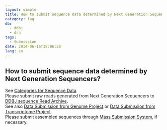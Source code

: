 ```yaml
---
layout: simple
title: How to submit sequence data determined by Next Generation Sequencers?
category: faq
db:
  - ddbj
  - dra
tags: 
  - Submission
date: 2014-06-16T18:06:53
lang: en
---
```


## How to submit sequence data determined by Next Generation Sequencers?

<p>See <a href="/documents/data-categories-e.html">Categories for Sequence Data</a>. <br>Please submit raw reads generated from Next Generation Sequencers to <a href="/dra/index-e.html">DDBJ sequence Read Archive</a>. <br>See also <a href="/ddbj/genome-e.html">Data Submission from Genome Project</a> or <a href="/ddbj/transcriptome-e.html">Data Submission from Transcriptome Project</a>. <br>Please submit assembled sequences through <a href="/ddbj/mss-e.html">Mass Submission System</a>, if necessary. </p>

